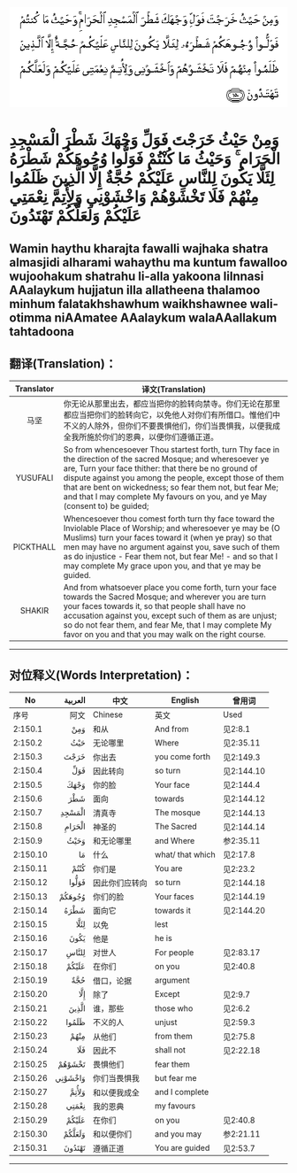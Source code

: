![002:150](images/002_150.gif)

# وَمِنْ حَيْثُ خَرَجْتَ فَوَلِّ وَجْهَكَ شَطْرَ الْمَسْجِدِ الْحَرَامِ ۚ وَحَيْثُ مَا كُنْتُمْ فَوَلُّوا وُجُوهَكُمْ شَطْرَهُ لِئَلَّا يَكُونَ لِلنَّاسِ عَلَيْكُمْ حُجَّةٌ إِلَّا الَّذِينَ ظَلَمُوا مِنْهُمْ فَلَا تَخْشَوْهُمْ وَاخْشَوْنِي وَلِأُتِمَّ نِعْمَتِي عَلَيْكُمْ وَلَعَلَّكُمْ تَهْتَدُونَ 

## Wamin haythu kharajta fawalli wajhaka shatra almasjidi alharami wahaythu ma kuntum fawalloo wujoohakum shatrahu li-alla yakoona lilnnasi AAalaykum hujjatun illa allatheena thalamoo minhum falatakhshawhum waikhshawnee wali-otimma niAAmatee AAalaykum walaAAallakum tahtadoona

## 翻译(Translation)：

| Translator | 译文(Translation)                                            |
| :--------: | ------------------------------------------------------------ |
|    马坚    | 你无论从那里出去，都应当把你的脸转向禁寺。你们无论在那里都应当把你们的脸转向它，以免他人对你们有所借口。惟他们中不义的人除外，但你们不要畏惧他们，你们当畏惧我，以便我成全我所施於你们的恩典，以便你们遵循正道。 |
|  YUSUFALI  | So from whencesoever Thou startest forth, turn Thy face in the direction of the sacred Mosque; and wheresoever ye are, Turn your face thither: that there be no ground of dispute against you among the people, except those of them that are bent on wickedness; so fear them not, but fear Me; and that I may complete My favours on you, and ye May (consent to) be guided; |
| PICKTHALL  | Whencesoever thou comest forth turn thy face toward the Inviolable Place of Worship; and wheresoever ye may be (O Muslims) turn your faces toward it (when ye pray) so that men may have no argument against you, save such of them as do injustice - Fear them not, but fear Me! - and so that I may complete My grace upon you, and that ye may be guided. |
|   SHAKIR   | And from whatsoever place you come forth, turn your face towards the Sacred Mosque; and wherever you are turn your faces towards it, so that people shall have no accusation against you, except such of them as are unjust; so do not fear them, and fear Me, that I may complete My favor on you and that you may walk on the right course. |

---

## 对位释义(Words Interpretation)：

| No       | العربية | 中文           | English          | 曾用词     |
| -------- | ------: | -------------- | ---------------- | ---------- |
| 序号     |    阿文 | Chinese        | 英文             | Used       |
| 2:150.1  |     وَمِنْ | 和从           | And from         | 见2:8.1    |
| 2:150.2  |     حَيْثُ | 无论哪里       | Where            | 见2:35.11  |
| 2:150.3  |    خَرَجْتَ | 你出去         | you come forth   | 见2:149.3  |
| 2:150.4  |     فَوَلِّ | 因此转向       | so turn          | 见2:144.10 |
| 2:150.5  |    وَجْهَكَ | 你的脸         | Your face        | 见2:144.4  |
| 2:150.6  |     شَطْرَ | 面向           | towards          | 见2:144.12 |
| 2:150.7  |  الْمَسْجِدِ | 清真寺         | The mosque       | 见2:144.13 |
| 2:150.8  |  الْحَرَامِ | 神圣的         | The Sacred       | 见2:144.14 |
| 2:150.9  |    وَحَيْثُ | 和无论哪里     | and Where        | 参2:35.11  |
| 2:150.10 |      مَا | 什么           | what/ that which | 见2:17.8   |
| 2:150.11 |    كُنْتُمْ | 你们是         | You are          | 见2:23.2   |
| 2:150.12 |   فَوَلُّوا | 因此你们应转向 | so turn          | 见2:144.18 |
| 2:150.13 |  وُجُوهَكُمْ | 你们的脸       | Your faces       | 见2:144.19 |
| 2:150.14 |    شَطْرَهُ | 面向它         | towards it       | 见2:144.20 |
| 2:150.15 |    لِئَلَّا | 以免           | lest             |            |
| 2:150.16 |    يَكُونَ | 他是           | he is            |            |
| 2:150.17 |   لِلنَّاسِ | 对世人         | For people       | 见2:83.17  |
| 2:150.18 |   عَلَيْكُمْ | 在你们         | on you           | 见2:40.8   |
| 2:150.19 |     حُجَّةٌ | 借口，论据     | argument         |            |
| 2:150.20 |     إِلَّا | 除了           | Except           | 见2:9.7    |
| 2:150.21 |   الَّذِينَ | 谁，那些       | those who        | 见2:6.2    |
| 2:150.22 |   ظَلَمُوا | 不义的人       | unjust           | 见2:59.3   |
| 2:150.23 |    مِنْهُمْ | 从他们         | from them        | 见2:75.8   |
| 2:150.24 |     فَلَا | 因此不         | shall not        | 见2:22.18  |
| 2:150.25 |  تَخْشَوْهُمْ | 畏惧他们       | fear them        |            |
| 2:150.26 | وَاخْشَوْنِي | 你们当畏惧我   | but fear me      |            |
| 2:150.27 |   وَلِأُتِمَّ | 和以便我成全   | and I complete   |            |
| 2:150.28 |   نِعْمَتِي | 我的恩典       | my favours       |            |
| 2:150.29 |   عَلَيْكُمْ | 在你们         | on you           | 见2:40.8   |
| 2:150.30 |  وَلَعَلَّكُمْ | 和以便你们     | and you may      | 参2:21.11  |
| 2:150.31 |  تَهْتَدُونَ | 遵循正道       | You are guided   | 见2:53.7   |

---
